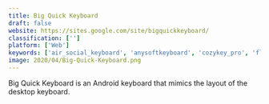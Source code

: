 ```yaml
---
title: Big Quick Keyboard
draft: false 
website: https://sites.google.com/site/bigquickkeyboard/
classification: ['']
platform: ['Web']
keywords: ['air_social_keyboard', 'anysoftkeyboard', 'cozykey_pro', 'fleksy_keyboard', 'gboard', 'gboard_go', 'grammarly_keyboard', 'hero_keyboard', 'keybee_keyboard', 'kika_keyboard', 'onboard_on-screen_keyboard', 'speed_script', 'swiftkey', 'thumb_keyboard', 'ai.type', 'dextr_keyboard']
image: 2020/04/Big-Quick-Keyboard.png
---
```

Big Quick Keyboard is an Android keyboard that mimics the layout of the desktop keyboard.